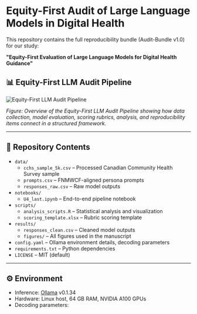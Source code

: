 # Equity-First Audit of Large Language Models in Digital Health

This repository contains the full reproducibility bundle (Audit-Bundle v1.0) for our study:

**"Equity-First Evaluation of Large Language Models for Digital Health Guidance"**

## 📊 Equity-First LLM Audit Pipeline

![Equity-First LLM Audit Pipeline](docs/figures/L2.png)

*Figure: Overview of the Equity-First LLM Audit Pipeline showing how data collection, model evaluation, scoring rubrics, analysis, and reproducibility items connect in a structured framework.*

---

## 📂 Repository Contents
- `data/`
  - `cchs_sample_5k.csv` – Processed Canadian Community Health Survey sample
  - `prompts.csv` – FNMWCF-aligned persona prompts
  - `responses_raw.csv` – Raw model outputs
- `notebooks/`
  - `U4_last.ipynb` – End-to-end pipeline notebook
- `scripts/`
  - `analysis_scripts.R` – Statistical analysis and visualization
  - `scoring_template.xlsx` – Rubric scoring template
- `results/`
  - `responses_clean.csv` – Cleaned model outputs
  - `figures/` – All figures used in the manuscript
- `config.yaml` – Ollama environment details, decoding parameters
- `requirements.txt` – Python dependencies
- `LICENSE` – MIT (default)

---

## ⚙️ Environment
- Inference: [Ollama](https://ollama.ai) v0.1.34
- Hardware: Linux host, 64 GB RAM, NVIDIA A100 GPUs
- Decoding parameters:  
